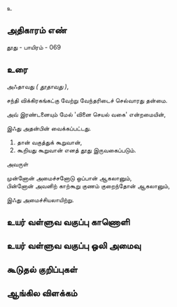 உ


## அதிகாரம் எண்

தூது - பாயிரம் - 069
## உரை

அஃதாவது _( தூதாவது )_,  

சந்தி விக்கிரகங்கட்கு வேற்று வேந்தரிடைச் செல்வாரது தன்மை.  

அவ் இரண்டனையும் மேல் 'வினை செயல் வகை' என்றமையின்,  

இஃது அதன்பின் வைக்கப்பட்டது.  

1. தான் வகுத்துக் கூறுவான்,  
2. கூறியது கூறுவான் எனத் தூது இருவகைப்படும்.  

அவருள்

  முன்னோன் அமைச்சனோடு ஒப்பான் ஆகலானும்,  
  பின்னோன் அவனிற் காற்கூறு குணம் குறைந்தோன் ஆகலானும்,

இஃது அமைச்சியலாயிற்று.


## உயர் வள்ளுவ வகுப்பு காணொளி


## உயர் வள்ளுவ வகுப்பு ஒலி அமைவு 


## கூடுதல் குறிப்புகள்


## ஆங்கில விளக்கம்

